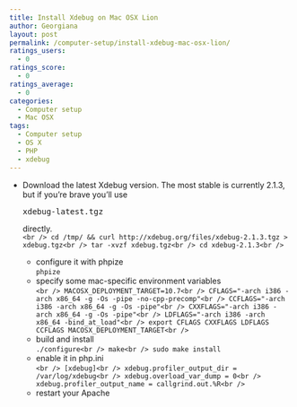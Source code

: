 ```yaml
---
title: Install Xdebug on Mac OSX Lion
author: Georgiana
layout: post
permalink: /computer-setup/install-xdebug-mac-osx-lion/
ratings_users:
  - 0
ratings_score:
  - 0
ratings_average:
  - 0
categories:
  - Computer setup
  - Mac OSX
tags:
  - Computer setup
  - OS X
  - PHP
  - xdebug
---
```

  * Download the latest Xdebug version. The most stable is currently 2.1.3, but if you&#8217;re brave you&#8217;ll use 
    <pre>xdebug-latest.tgz</pre>
    
    directly.  
    `<br />
cd /tmp/ && curl http://xdebug.org/files/xdebug-2.1.3.tgz > xdebug.tgz<br />
tar -xvzf xdebug.tgz<br />
cd xdebug-2.1.3<br />
`</li> 
    
      * configure it with phpize  
        `phpize`
      * specify some mac-specific environment variables  
        `<br />
MACOSX_DEPLOYMENT_TARGET=10.7<br />
CFLAGS="-arch i386 -arch x86_64 -g -Os -pipe -no-cpp-precomp"<br />
CCFLAGS="-arch i386 -arch x86_64 -g -Os -pipe"<br />
CXXFLAGS="-arch i386 -arch x86_64 -g -Os -pipe"<br />
LDFLAGS="-arch i386 -arch x86_64 -bind_at_load"<br />
export CFLAGS CXXFLAGS LDFLAGS CCFLAGS MACOSX_DEPLOYMENT_TARGET<br />
`
      * build and install  
        `./configure<br />
make<br />
sudo make install`
      * enable it in php.ini  
        `<br />
[xdebug]<br />
xdebug.profiler_output_dir = /var/log/xdebug<br />
xdebug.overload_var_dump = 0<br />
xdebug.profiler_output_name = callgrind.out.%R<br />
`
      * restart your Apache</ul>
